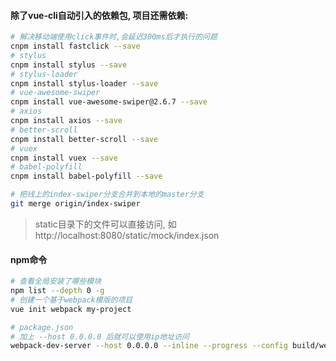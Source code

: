#### 除了vue-cli自动引入的依赖包, 项目还需依赖:
```bash
# 解决移动端使用click事件时,会延迟300ms后才执行的问题
cnpm install fastclick --save
# stylus
cnpm install stylus --save
# stylus-loader
cnpm install stylus-loader --save
# vue-awesome-swiper
cnpm install vue-awesome-swiper@2.6.7 --save
# axios
cnpm install axios --save
# better-scroll
cnpm install better-scroll --save
# vuex
cnpm install vuex --save
# babel-polyfill
cnpm install babel-polyfill --save
```
```bash
# 把线上的index-swiper分支合并到本地的master分支
git merge origin/index-swiper
```
> static目录下的文件可以直接访问, 如 http://localhost:8080/static/mock/index.json

#### npm命令
```bash
# 查看全局安装了哪些模块
npm list --depth 0 -g
# 创建一个基于webpack模版的项目
vue init webpack my-project
```
```bash
# package.json
# 加上 --host 0.0.0.0 后就可以使用ip地址访问
webpack-dev-server --host 0.0.0.0 --inline --progress --config build/webpack.dev.conf.js
```
